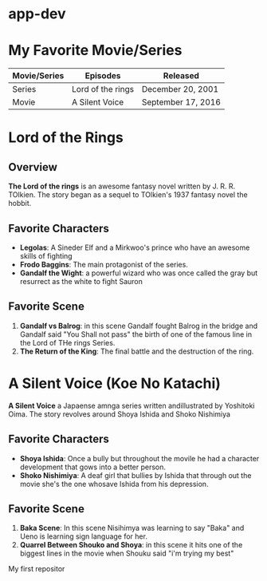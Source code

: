 # app-dev
# My Favorite Movie/Series

| Movie/Series | Episodes | Released
| ----------- | ----------- |  ----------- |
| Series | Lord of the rings| December 20, 2001
| Movie | A Silent Voice| September 17, 2016

# Lord of the Rings

## Overview
**The Lord of the rings** is an awesome fantasy novel written by J. R. R. TOlkien.
The story began as a sequel to TOlkien's 1937 fantasy novel the hobbit.

## Favorite Characters
- **Legolas**: A Sineder Elf and a Mirkwoo's prince who have an awesome skills of fighting
- **Frodo Baggins**: The main protagonist of the series.
- **Gandalf the Wight**: a powerful wizard  who was once called the gray but resurrect as the white to fight Sauron

## Favorite Scene
1. **Gandalf vs Balrog**: in this scene Gandalf fought Balrog in the bridge and Gandalf said "You Shall not pass" the birth of one of  the famous line in the Lord of THe rings Series.
2. **The Return of the King**: The final battle and the destruction of the ring.

#  A Silent Voice (Koe No Katachi)
**A Silent Voice** a Japaense amnga series written andillustrated by Yoshitoki Oima. The story revolves around Shoya Ishida and  Shoko Nishimiya

## Favorite Characters
- **Shoya Ishida**: Once a bully but throughout the movile he had a character development that gows into a better person.
- **Shoko Nishimiya**: A deaf girl that bullies by Ishida that through out the movie she's the one whosave Ishida from his depression.

## Favorite Scene
1. **Baka Scene**: In this scene Nisihimya was learning to say "Baka" and Ueno is learning sign language for her.
2. **Quarrel Between Shouko and Shoya**: in this scene it hits  one of the biggest lines in the movie when Shouku said "i'm trying my best"

My first repositor
